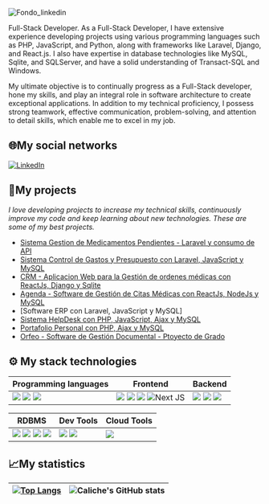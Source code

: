 ![Fondo_linkedin](https://user-images.githubusercontent.com/56748002/189555774-37f47e99-ec27-4b28-b18f-6ebdedc39e75.jpg)

Full-Stack Developer. As a Full-Stack Developer, I have extensive experience developing projects using various programming languages such as PHP, JavaScript, and Python, along with frameworks like Laravel, Django, and React.js. I also have expertise in database technologies like MySQL, Sqlite, and SQLServer, and have a solid understanding of Transact-SQL and Windows.

My ultimate objective is to continually progress as a Full-Stack developer, hone my skills, and play an integral role in software architecture to create exceptional applications. In addition to my technical proficiency, I possess strong teamwork, effective communication, problem-solving, and attention to detail skills, which enable me to excel in my job.

## 🌐My social networks
<a href="https://www.linkedin.com/in/full-stack-carlos-bejarano/" target="_blank">
 <img src="https://img.shields.io/badge/LinkedIn-0077B5?style=for-the-badge&logo=linkedin&logoColor=white" alt="LinkedIn">
</a>
<!--- 🚀 I am part of the best community ever: [**OpenBootcamp**](https://open-bootcamp.com/). -->

## 🚀My projects 

_I love developing projects to increase my technical skills, continuously improve my code and keep learning about new technologies. These are some of my best projects._

- [Sistema Gestion de Medicamentos Pendientes - Laravel y consumo de API](https://drive.google.com/file/d/1KalGiH18XiTGW0bQKTsxZt4BoBQMkEtP/view?usp=share_link)
- [Sistema Control de Gastos y Presupuesto con Laravel, JavaScript y MySQL](https://drive.google.com/file/d/1O41BjS-XHkbF3xb2TygmfKckuGp2aA6F/view?usp=sharing)
- [CRM - Aplicacion Web para la Gestión de ordenes médicas con ReactJs, Django y Sqlite](https://github.com/CalicheDev/Proyectos_Django_React)
- [Agenda - Software de Gestión de Citas Médicas con ReactJs, NodeJs y MySQL](https://github.com/CalicheDev/material-kit-react)
- [Software ERP con Laravel, JavaScript y MySQL]
- [Sistema HelpDesk con PHP, JavaScript, Ajax y MySQL](https://drive.google.com/file/d/1qvGPAYn3wRkQ8_rmTQxXZF5XvPRrtExi/view?usp=share_link)
- [Portafolio Personal con PHP, Ajax y MySQL](https://github.com/CalicheDev/portafolio_php)
- [Orfeo - Software de Gestión Documental - Ptoyecto de Grado](https://github.com/CalicheDev/Orfeo_5.8-924)

## ⚙ My stack technologies
|Programming languages|Frontend|Backend|
|----|----|----|
| <img src="https://img.shields.io/badge/PHP-000000?style=for-the-badge&logo=php&logoColor=grape"/> <img src="https://img.shields.io/badge/JavaScript-323330?style=for-the-badge&logo=javascript&logoColor=F7DF1E"/> <img src="https://img.shields.io/badge/Python-3776AB?style=for-the-badge&logo=python&logoColor=f7cf38"/>| <img src="https://img.shields.io/badge/React-61DAFB?style=for-the-badge&logo=react&logoColor=black"/> <img src="https://img.shields.io/badge/HTML5-E34F26?style=for-the-badge&logo=html5&logoColor=white"/> <img src="https://img.shields.io/badge/CSS3-1572B6?style=for-the-badge&logo=css3&logoColor=white"/> ![Next JS](https://img.shields.io/badge/Next-black?style=for-the-badge&logo=next.js&logoColor=white)| <img src="https://img.shields.io/badge/Django-092E20?style=for-the-badge&logo=django&logoColor=white"/> <img src="https://img.shields.io/badge/Node.js-339933?style=for-the-badge&logo=nodedotjs&logoColor=white" /> <img src="https://img.shields.io/badge/Laravel-323330?style=for-the-badge&logo=laravel&logoColor=red" /> |

|RDBMS|Dev Tools|Cloud Tools|
|---|---|---|
<img src="https://img.shields.io/badge/SQL%20Server-CC2927?style=for-the-badge&logo=microsoft%20sql%20server&logoColor=white"/> <img src="https://img.shields.io/badge/SQLite-003B57?style=for-the-badge&logo=sqlite&logoColor=white"/> <img src="https://img.shields.io/badge/MySQL-4479A1?style=for-the-badge&logo=mysql&logoColor=white"/> <img src="https://img.shields.io/badge/PostgreSQL-316192?style=for-the-badge&logo=postgresql&logoColor=white"/>|<img src="https://img.shields.io/badge/Git-F05032?style=for-the-badge&logo=git&logoColor=white"/> <img src="https://img.shields.io/badge/Visual%20Studio%20Code-007ACC?style=for-the-badge&logo=visual-studio-code&logoColor=white"/>|<img src="https://img.shields.io/badge/AWS-232F3E?style=for-the-badge&logo=amazonaws&logoColor=white"/>


## 📈My statistics
|[![Top Langs](https://github-readme-stats.vercel.app/api/top-langs/?username=CalicheDev&show_icons=true&theme=city_lights)](https://github.com/CalicheDev/github-readme-stats)|![Caliche's GitHub stats](https://github-readme-stats.vercel.app/api?username=CalicheDev&show_icons=true&theme=city_lights)|
|---|---|



<!-- [![Top Langs](https://github-readme-stats.vercel.app/api/top-langs/?username=CalicheDev&layout=compact)](https://github.com/CalicheDev/github-readme-stats) -->
<!-- <img src="https://img.shields.io/badge/React-20232A?style=for-the-badge&logo=react&logoColor=61DAFB" /> -->
<!-- ![Linux](https://img.shields.io/badge/Linux-FCC624?style=for-the-badge&logo=linux&logoColor=black)![Insomnia](https://img.shields.io/badge/Insomnia-black?style=for-the-badge&logo=insomnia&logoColor=5849BE) <img src="https://img.shields.io/badge/Docker-2CA5E0?style=for-the-badge&logo=docker&logoColor=white"/>
 
|Programming languages |   |
|---                   |---|
|PHP                   |<img src="https://img.shields.io/badge/PHP-000000?style=for-the-badge&logo=php&logoColor=grape"/>|
|JavaScript            |<img src="https://img.shields.io/badge/JavaScript-323330?style=for-the-badge&logo=javascript&logoColor=F7DF1E"/>|
|Python                |<img src="https://img.shields.io/badge/Python-3776AB?style=for-the-badge&logo=python&logoColor=white"/>|

|Frontend    |   |
|---         |---|
|React       |<img src="https://img.shields.io/badge/React-61DAFB?style=for-the-badge&logo=react&logoColor=black"/>|
|HTML5       |<img src="https://img.shields.io/badge/HTML5-E34F26?style=for-the-badge&logo=html5&logoColor=white"/>|
|CSS3        |<img src="https://img.shields.io/badge/CSS3-1572B6?style=for-the-badge&logo=css3&logoColor=white"/>|
|Next.js     |![Next JS](https://img.shields.io/badge/Next-black?style=for-the-badge&logo=next.js&logoColor=white)|

|Backend     |   |
|---         |---|
|Django      |<img src="https://img.shields.io/badge/Django-092E20?style=for-the-badge&logo=django&logoColor=white"/>|
|Node.js     |<img src="https://img.shields.io/badge/Node.js-339933?style=for-the-badge&logo=nodedotjs&logoColor=white"/>|
|Laravel     |<img src="https://img.shields.io/badge/Laravel-323330?style=for-the-badge&logo=laravel&logoColor=red"/>|

|RDBMS|Dev Tools|
|---|---|
<img src="https://img.shields.io/badge/SQL%20Server-CC2927?style=for-the-badge&logo=microsoft%20sql%20server&logoColor=white"/> <img src="https://img.shields.io/badge/SQLite-003B57?style=for-the-badge&logo=sqlite&logoColor=white"/> <img src="https://img.shields.io/badge/PostgreSQL-316192?style=for-the-badge&logo=postgresql&logoColor=white"/>![MySQL](https://img.shields.io/badge/mysql-%2300f.svg?style=for-the-badge&logo=mysql&logoColor=white)|<img src="https://img.shields.io/badge/GIT-E44C30?style=for-the-badge&logo=git&logoColor=white"/>![Visual Studio Code](https://img.shields.io/badge/Visual%20Studio%20Code-0078d7.svg?style=for-the-badge&logo=visual-studio-code&logoColor=white) |-->


<!-- <script src="https://platform.linkedin.com/badges/js/profile.js" async defer type="text/javascript"></script>
<div class="badge-base LI-profile-badge" data-locale="es_ES" data-size="medium" data-theme="light" data-type="VERTICAL" data-vanity="full-stack-carlos-bejarano" data-version="v1"><a class="badge-base__link LI-simple-link" href="https://co.linkedin.com/in/full-stack-carlos-bejarano?trk=profile-badge">Carlos Alberto Bejarano Barbosa</a></div> -->
              

<!---
CalicheDev/CalicheDev is a ✨ special ✨ repository because its `README.md` (this file) appears on your GitHub profile.
You can click the Preview link to take a look at your changes.
--->
